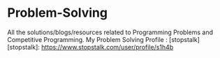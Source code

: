# Problem-Solving
All the solutions/blogs/resources related to Programming Problems and Competitive Programming.
My Problem Solving Profile : [stopstalk]
[stopstalk]: https://www.stopstalk.com/user/profile/s1h4b
